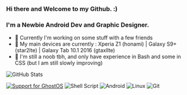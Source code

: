 ### Hi there and Welcome to my Github. :)

### I'm a Newbie Android Dev and Graphic Designer.
- 🔭 Currently I'm working on some stuff with a few friends
- 📱 My main devices are currently : Xperia Z1 (honami) | Galaxy S9+ (star2lte) | Galaxy Tab 10.1 2016 (gtaxllte)
- 👀 I'm still a noob tbh, and only have experience in Bash and some in CSS (but I am still slowly improving)

![GitHub Stats](https://github-readme-stats.vercel.app/api?username=saku-bruh&theme=midnight-purple)
  
  <a href="https://t.me/GhostOS_AOSP"> <img src="https://img.shields.io/badge/telegram-Support_Group-informational?style=for-the-badge&labelColor=121217&logo=telegram" alt="Support for GhostOS" /></a>
<img alt="Shell Script" src="https://img.shields.io/badge/shell_script-%23121011.svg?style=for-the-badge&logo=gnu-bash&logoColor=white"/>
<img alt="Android" src="https://img.shields.io/badge/Android-3DDC84?style=for-the-badge&logo=android&logoColor=white" /> <img alt="Linux" src="https://img.shields.io/badge/Linux-FCC624?style=for-the-badge&logo=linux&logoColor=black"> <img alt="Git" src="https://img.shields.io/badge/git-%23F05033.svg?style=for-the-badge&logo=git&logoColor=white"/>
